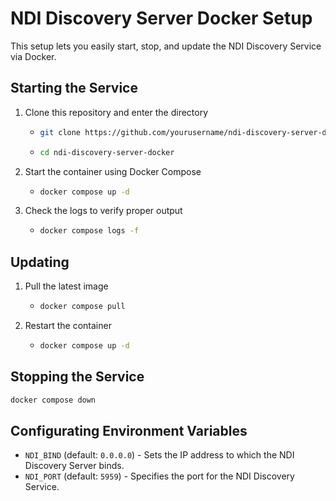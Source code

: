 # NDI Discovery Server Docker Setup
This setup lets you easily start, stop, and update the NDI Discovery Service via Docker.

## Starting the Service
1. Clone this repository and enter the directory
    - ```bash
      git clone https://github.com/yourusername/ndi-discovery-server-docker.git
      ```
    - ```bash
      cd ndi-discovery-server-docker
      ```
2. Start the container using Docker Compose
    - ```bash
      docker compose up -d
      ```
3. Check the logs to verify proper output
    - ```bash
      docker compose logs -f
      ```

## Updating
1. Pull the latest image
    - ```bash
      docker compose pull
      ```
2. Restart the container
    - ```bash
      docker compose up -d
      ```

## Stopping the Service
```bash
docker compose down
```

## Configurating Environment Variables
- `NDI_BIND` (default: `0.0.0.0`) - Sets the IP address to which the NDI Discovery Server binds.
- `NDI_PORT` (default: `5959`) - Specifies the port for the NDI Discovery Service.
